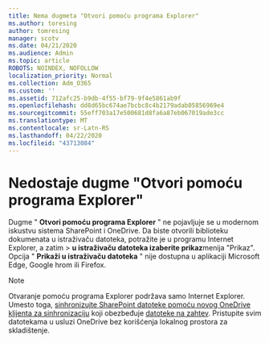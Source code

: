 ```yaml
---
title: Nema dugmeta "Otvori pomoću programa Explorer"
ms.author: toresing
author: tomresing
manager: scotv
ms.date: 04/21/2020
ms.audience: Admin
ms.topic: article
ROBOTS: NOINDEX, NOFOLLOW
localization_priority: Normal
ms.collection: Adm_O365
ms.custom: ''
ms.assetid: 712afc25-b9db-4f55-bf79-9f4e5861ab9f
ms.openlocfilehash: dd8d65bc674ae7bcbc8c4b2179adab05856969e4
ms.sourcegitcommit: 55eff703a17e500681d8fa6a87eb067019ade3cc
ms.translationtype: MT
ms.contentlocale: sr-Latn-RS
ms.lasthandoff: 04/22/2020
ms.locfileid: "43713084"
---
```

# <a name="the-open-with-explorer-button-is-missing"></a>Nedostaje dugme "Otvori pomoću programa Explorer"

Dugme " **Otvori pomoću programa Explorer** " ne pojavljuje se u modernom iskustvu sistema SharePoint i OneDrive. Da biste otvorili biblioteku dokumenata u istraživaču datoteka, potražite je u programu Internet Explorer, a zatim \> **u istraživaču datoteka izaberite prikaz**menija "Prikaz". Opcija " **Prikaži u istraživaču datoteka** " nije dostupna u aplikaciji Microsoft Edge, Google hrom ili Firefox. 
  
> [!NOTE]
> Otvaranje pomoću programa Explorer podržava samo Internet Explorer. Umesto toga, [sinhronizujte SharePoint datoteke pomoću novog OneDrive klijenta za sinhronizaciju](https://support.office.com/article/6de9ede8-5b6e-4503-80b2-6190f3354a88.aspx) koji obezbeđuje [datoteke na zahtev](https://support.office.com/article/0e6860d3-d9f3-4971-b321-7092438fb38e.aspx). Pristupite svim datotekama u usluzi OneDrive bez korišćenja lokalnog prostora za skladištenje. 
  

